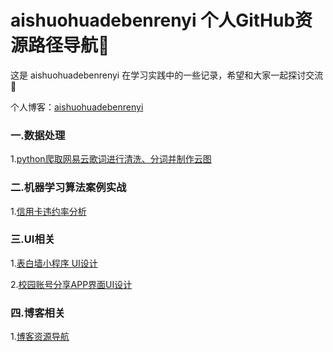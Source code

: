 # aishuohuadebenrenyi 个人GitHub资源路径导航🧭

这是 aishuohuadebenrenyi 在学习实践中的一些记录，希望和大家一起探讨交流👏

个人博客：[aishuohuadebenrenyi](https://aishuohuadebenrenyi.github.io/)

### 一.数据处理

1.[python爬取网易云歌词进行清洗、分词并制作云图](https://github.com/aishuohuadebenrenyi/python-crawl-and-wordcloud)

### 二.机器学习算法案例实战

1.[信用卡违约率分析](https://github.com/aishuohuadebenrenyi/MachineLearning_Pratice/blob/main/README.md)

### 三.UI相关

1.[表白墙小程序 UI设计](https://github.com/aishuohuadebenrenyi/White-Wall-UI)

2.[校园账号分享APP界面UI设计](https://github.com/aishuohuadebenrenyi/Software-interface-design-UI)

###  四.博客相关

1.[博客资源导航](https://github.com/aishuohuadebenrenyi/aishuohuadebenrenyi.github.io)
